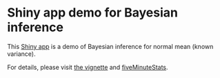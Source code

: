 # Shiny app demo for Bayesian inference

This [Shiny app](https://nanx.shinyapps.io/conjugate-normal-umkv/) is a demo of Bayesian inference for normal mean (known variance).

For details, please visit [the vignette](https://stephens999.github.io/fiveMinuteStats/shiny_normal_example.html) and [fiveMinuteStats](https://stephens999.github.io/fiveMinuteStats/index.html#bayesian_inference).

